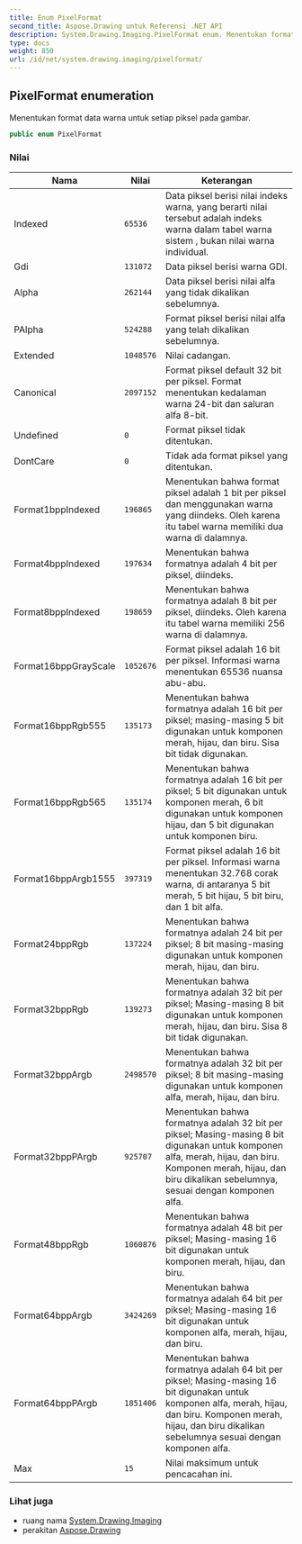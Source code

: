 ```yaml
---
title: Enum PixelFormat
second_title: Aspose.Drawing untuk Referensi .NET API
description: System.Drawing.Imaging.PixelFormat enum. Menentukan format data warna untuk setiap piksel pada gambar.
type: docs
weight: 850
url: /id/net/system.drawing.imaging/pixelformat/
---
```

## PixelFormat enumeration

Menentukan format data warna untuk setiap piksel pada gambar.

```csharp
public enum PixelFormat
```

### Nilai

| Nama | Nilai | Keterangan |
| --- | --- | --- |
| Indexed | `65536` | Data piksel berisi nilai indeks warna, yang berarti nilai tersebut adalah indeks warna dalam tabel warna sistem , bukan nilai warna individual. |
| Gdi | `131072` | Data piksel berisi warna GDI. |
| Alpha | `262144` | Data piksel berisi nilai alfa yang tidak dikalikan sebelumnya. |
| PAlpha | `524288` | Format piksel berisi nilai alfa yang telah dikalikan sebelumnya. |
| Extended | `1048576` | Nilai cadangan. |
| Canonical | `2097152` | Format piksel default 32 bit per piksel. Format menentukan kedalaman warna 24-bit dan saluran alfa 8-bit. |
| Undefined | `0` | Format piksel tidak ditentukan. |
| DontCare | `0` | Tidak ada format piksel yang ditentukan. |
| Format1bppIndexed | `196865` | Menentukan bahwa format piksel adalah 1 bit per piksel dan menggunakan warna yang diindeks. Oleh karena itu tabel warna memiliki dua warna di dalamnya. |
| Format4bppIndexed | `197634` | Menentukan bahwa formatnya adalah 4 bit per piksel, diindeks. |
| Format8bppIndexed | `198659` | Menentukan bahwa formatnya adalah 8 bit per piksel, diindeks. Oleh karena itu tabel warna memiliki 256 warna di dalamnya. |
| Format16bppGrayScale | `1052676` | Format piksel adalah 16 bit per piksel. Informasi warna menentukan 65536 nuansa abu-abu. |
| Format16bppRgb555 | `135173` | Menentukan bahwa formatnya adalah 16 bit per piksel; masing-masing 5 bit digunakan untuk komponen merah, hijau, dan biru. Sisa bit tidak digunakan. |
| Format16bppRgb565 | `135174` | Menentukan bahwa formatnya adalah 16 bit per piksel; 5 bit digunakan untuk komponen merah, 6 bit digunakan untuk komponen hijau, dan 5 bit digunakan untuk komponen biru. |
| Format16bppArgb1555 | `397319` | Format piksel adalah 16 bit per piksel. Informasi warna menentukan 32.768 corak warna, di antaranya 5 bit merah, 5 bit hijau, 5 bit biru, dan 1 bit alfa. |
| Format24bppRgb | `137224` | Menentukan bahwa formatnya adalah 24 bit per piksel; 8 bit masing-masing digunakan untuk komponen merah, hijau, dan biru. |
| Format32bppRgb | `139273` | Menentukan bahwa formatnya adalah 32 bit per piksel; Masing-masing 8 bit digunakan untuk komponen merah, hijau, dan biru. Sisa 8 bit tidak digunakan. |
| Format32bppArgb | `2498570` | Menentukan bahwa formatnya adalah 32 bit per piksel; 8 bit masing-masing digunakan untuk komponen alfa, merah, hijau, dan biru. |
| Format32bppPArgb | `925707` | Menentukan bahwa formatnya adalah 32 bit per piksel; Masing-masing 8 bit digunakan untuk komponen alfa, merah, hijau, dan biru. Komponen merah, hijau, dan biru dikalikan sebelumnya, sesuai dengan komponen alfa. |
| Format48bppRgb | `1060876` | Menentukan bahwa formatnya adalah 48 bit per piksel; Masing-masing 16 bit digunakan untuk komponen merah, hijau, dan biru. |
| Format64bppArgb | `3424269` | Menentukan bahwa formatnya adalah 64 bit per piksel; Masing-masing 16 bit digunakan untuk komponen alfa, merah, hijau, dan biru. |
| Format64bppPArgb | `1851406` | Menentukan bahwa formatnya adalah 64 bit per piksel; Masing-masing 16 bit digunakan untuk komponen alfa, merah, hijau, dan biru. Komponen merah, hijau, dan biru dikalikan sebelumnya sesuai dengan komponen alfa. |
| Max | `15` | Nilai maksimum untuk pencacahan ini. |

### Lihat juga

* ruang nama [System.Drawing.Imaging](../../system.drawing.imaging/)
* perakitan [Aspose.Drawing](../../)


